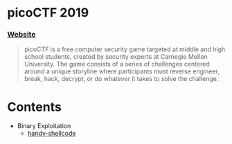 # picoCTF 2019

### [Website](https://picoctf.com/)

> picoCTF is a free computer security game targeted at middle and high school students, created by security experts at Carnegie Mellon University. The game consists of a series of challenges centered around a unique storyline where participants must reverse engineer, break, hack, decrypt, or do whatever it takes to solve the challenge.

Contents
======
* Binary Exploitation
    * [handy-shellcode](https://github.com/poodle/CTFs/tree/master/Hacker101%20CTF/Micro-CMS%20v1)
